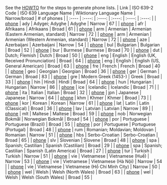 See the [HOWTO](HOWTO.md) for the steps to generate phone lists.
| Link | ISO 639-2 Code | ISO 639 Language Name | Wiktionary Language Name | Narrow/broad | # of phones |
| :---- | :----: | :----: | :----: | :----: | :----: |
| [phone](phones/ady_narrow.phones) | ady | Adygei; Adyghe | Adyghe | Narrow | 67 |
| [phone](phones/afr_broad.phones) | afr | Afrikaans | Afrikaans | Broad | 61 |
| [phone](phones/arm_e_narrow.phones) | arm | Armenian | Armenian (Eastern Armenian, standard) | Narrow | 72 |
| [phone](phones/arm_w_narrow.phones) | arm | Armenian | Armenian (Western Armenian, standard) | Narrow | 72 |
| [phone](phones/aze_narrow.phones) | aze | Azerbaijani | Azerbaijani | Narrow | 54 |
| [phone](phones/bul_broad.phones) | bul | Bulgarian | Bulgarian | Broad | 52 |
| [phone](phones/bur_broad.phones) | bur | Burmese | Burmese | Broad | 70 |
| [phone](phones/dut_broad.phones) | dut | Dutch; Flemish | Dutch | Broad | 50 |
| [phone](phones/eng_uk_broad.phones) | eng | English | English (UK, Received Pronunciation) | Broad | 64 |
| [phone](phones/eng_us_broad.phones) | eng | English | English (US, General American) | Broad | 63 |
| [phone](phones/fre_broad.phones) | fre | French | French | Broad | 40 |
| [phone](phones/geo_broad.phones) | geo | Georgian | Georgian | Broad | 36 |
| [phone](phones/ger_broad.phones) | ger | German | German | Broad | 83 |
| [phone](phones/gre_broad.phones) | gre | Modern Greek (1453-) | Greek | Broad | 33 |
| [phone](phones/hin_broad.phones) | hin | Hindi | Hindi | Broad | 64 |
| [phone](phones/hun_narrow.phones) | hun | Hungarian | Hungarian | Narrow | 86 |
| [phone](phones/ice_broad.phones) | ice | Icelandic | Icelandic | Broad | 71 |
| [phone](phones/ita_broad.phones) | ita | Italian | Italian | Broad | 32 |
| [phone](phones/jpn_narrow.phones) | jpn | Japanese | Japanese | Narrow | 64 |
| [phone](phones/khm_broad.phones) | khm | Khmer | Khmer | Broad | 73 |
| [phone](phones/kor_narrow.phones) | kor | Korean | Korean | Narrow | 61 |
| [phone](phones/lat_clas_broad.phones) | lat | Latin | Latin (Classical) | Broad | 36 |
| [phone](phones/lav_narrow.phones) | lav | Latvian | Latvian | Narrow | 89 |
| [phone](phones/mlt_broad.phones) | mlt | Maltese | Maltese | Broad | 59 |
| [phone](phones/nob_broad.phones) | nob | Norwegian Bokmål | Norwegian Bokmål | Broad | 54 |
| [phone](phones/por_bz_broad.phones) | por | Portuguese | Portuguese (Brazil) | Broad | 55 |
| [phone](phones/por_po_broad.phones) | por | Portuguese | Portuguese (Portugal) | Broad | 48 |
| [phone](phones/rum_narrow.phones) | rum | Romanian; Moldavian; Moldovan | Romanian | Narrow | 51 |
| [phone](phones/hbs_broad.phones) | hbs | Serbo-Croatian | Serbo-Croatian | Broad | 65 |
| [phone](phones/slv_broad.phones) | slv | Slovenian | Slovene | Broad | 48 |
| [phone](phones/spa_ca_broad.phones) | spa | Spanish; Castilian | Spanish (Castilian) | Broad | 29 |
| [phone](phones/spa_la_broad.phones) | spa | Spanish; Castilian | Spanish (Latin America) | Broad | 27 |
| [phone](phones/tur_narrow.phones) | tur | Turkish | Turkish | Narrow | 51 |
| [phone](phones/vie_hue_narrow.phones) | vie | Vietnamese | Vietnamese (Huế) | Narrow | 53 |
| [phone](phones/vie_hanoi_narrow.phones) | vie | Vietnamese | Vietnamese (Hà Nội) | Narrow | 54 |
| [phone](phones/vie_hcmc_narrow.phones) | vie | Vietnamese | Vietnamese (Hồ Chí Minh City) | Narrow | 50 |
| [phone](phones/wel_nw_broad.phones) | wel | Welsh | Welsh (North Wales) | Broad | 63 |
| [phone](phones/wel_sw_broad.phones) | wel | Welsh | Welsh (South Wales) | Broad | 55 |
